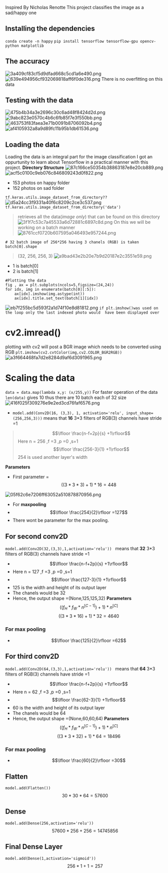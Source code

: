 <a link ="https://www.youtube.com/watch?v=jztwpsIzEGc&t=30s"> Inspired By Nicholas Renotte </a> This project classifies the image as a sad/happy one
## Installing the dependencies
`conda create -n happy`
`pip install tensorflow tensorflow-gpu opencv-python matplotlib`

## The accuracy 
![3a409cf83cf5d9dfad668c5cd1a6e490.png](../_resources/3a409cf83cf5d9dfad668c5cd1a6e490.png)
![639e494956cf932069818aff6f0de316.png](../_resources/639e494956cf932069818aff6f0de316.png)
There is no overfitting on this data
## Testing with the data
![475b4b34a3e2696c30c6ad48f8424d2d.png](../_resources/475b4b34a3e2696c30c6ad48f8424d2d.png)
![9abc823e0570c4b6c6fb85f7e3f550bb.png](../_resources/9abc823e0570c4b6c6fb85f7e3f550bb.png)
![463753f83faea3e71b0091b8706092b4.png](../_resources/463753f83faea3e71b0091b8706092b4.png)
![af4105932a8a9d89fc11b95b1db61536.png](../_resources/af4105932a8a9d89fc11b95b1db61536.png)

## Loading the data 
Loading the data is an integral part for the image classification 
I got an oppurtunity to learn about Tensorflow in a practical manner with this project.
**Directory Structure**
![87c166ce50354b38863187e8e20cb889.png](./_resources/87c166ce50354b38863187e8e20cb889.png)
![acf5c0100c9eb076c846809243d0f822.png](./_resources/acf5c0100c9eb076c846809243d0f822.png)
- 153 photos on happy folder
- 152 photos on sad folder

`tf.keras.utils.image_dataset_from_directory??`
![d5a24cc3f9331a40f6c8209c2ce3c537.png](./_resources/d5a24cc3f9331a40f6c8209c2ce3c537.png)
`tf.keras.utils.image_dataset_from_directory('data')`
> retrieves all the data(*image only*) that can be found on this directory
![3f1f7c53c7a45533a6d72881c6897c8d.png](./_resources/3f1f7c53c7a45533a6d72881c6897c8d.png)
On this we will be working on a batch manner
![8761ccf0720b607595a046493e957244.png](./_resources/8761ccf0720b607595a046493e957244.png)
```
# 32 batch image of 256*256 having 3 chanels (RGB) is taken
batch[0].shape
```
>(32, 256, 256, 3)
![a9bad43e2b20e7b9d20187e2c3551e59.png](./_resources/a9bad43e2b20e7b9d20187e2c3551e59.png)
-  1 is batch[0] 
-  2 is batch[1]
```
#Plotting the data
fig , ax = plt.subplots(ncols=5,figsize=(24,24))
for idx, img in enumerate(batch[0][:5]):
    ax[idx].imshow(img.astype(int))
    ax[idx].title.set_text(batch[1][idx])
```
![eb7f255bc5d593f2a1d74f10e8d81812.png](./_resources/eb7f255bc5d593f2a1d74f10e8d81812.png)
`if plt.imshow()was used on the loop only the last indexed photo would  have been displayed over`
# cv2.imread()
plotting with cv2 will  post a BGR image which needs to be converted using RGB
`plt.imshow(cv2.cvtColor(img,cv2.COLOR_BGR2RGB))`
![a3f664468fa7d2e8284d9af6d3091965.png](./_resources/a3f664468fa7d2e8284d9af6d3091965.png)
# Scaling the data
`data = data.map(lambda x,y: (x/255,y))`
For faster operation of the data
`len(data)` gives 10 thus there are 10 batch each of 32 size![416f025f309276e9e2ed3cd76faf6576.png](./_resources/416f025f309276e9e2ed3cd76faf6576.png)
- `model.add(Conv2D(16, (3,3), 1, activation='relu', input_shape=(256,256,3)))` means that **16** 3*3 filters of RGB(3) channels have stride =1 
>  $$\lfloor \frac{n-f+2p}{s} +1\rfloor$$
> Here n = 256 ,f =3 ,p =0 ,s=1
>  $$\lfloor \frac{256-3}{1} +1\rfloor$$ 
>  254 is used another layer's width

**Parameters**
- First parameter =
$$ ((3*3*3)+1)*16 = 448$$

![05f62c6e7206ff63052a510878870956.png](./_resources/05f62c6e7206ff63052a510878870956.png)
-  For **maxpooling** 
-  $$\lfloor \frac{254}{2}\rfloor =127$$ 
- There wont be parameter for the max pooling.
## For second conv2D
`model.add(Conv2D(32,(3,3),1,activation='relu'))
`
means that **32** 3*3 filters of RGB(3) channels have stride =1 
-  $$\lfloor \frac{n-f+2p}{s} +1\rfloor$$
- Here n = 127 ,f =3 ,p =0 ,s=1
-  $$\lfloor \frac{127-3}{1} +1\rfloor$$ 
-  125 is the width and height of its output layer
-  The chanels would be 32
-  Hence, the output shape =(None,125,125,32)
**Parameters**
$$ ((f_{H}*f_{W}*n^{[C-1]})+1)*n^{[C]} $$
$$((3*3*16)+1)*32=4640$$
### For max pooling
-  $$\lfloor \frac{125}{2}\rfloor =62$$ 
## For third conv2D
`model.add(Conv2D(64,(3,3),1,activation='relu'))
`
means that **64** 3*3 filters of RGB(3) channels have stride =1 
-  $$\lfloor \frac{n-f+2p}{s} +1\rfloor$$
- Here n = 62 ,f =3 ,p =0 ,s=1
-  $$\lfloor \frac{62-3}{1} +1\rfloor$$ 
-  60 is the width and height of its output layer
-  The chanels would be 64
-  Hence, the output shape =(None,60,60,64)
**Parameters**
$$ ((f_{H}*f_{W}*n^{[C-1]})+1)*n^{[C]} $$
$$((3*3*32)+1)*64=18496$$
### For max pooling
-  $$\lfloor \frac{60}{2}\rfloor =30$$ 

## Flatten
`model.add(Flatten())`
 $$30*30*64=57600$$
## Dense
`model.add(Dense(256,activation='relu'))`
$$57600*256+256=14745856$$
## Final Dense Layer
`model.add(Dense(1,activation='sigmoid'))`
$$256*1+1=257$$



